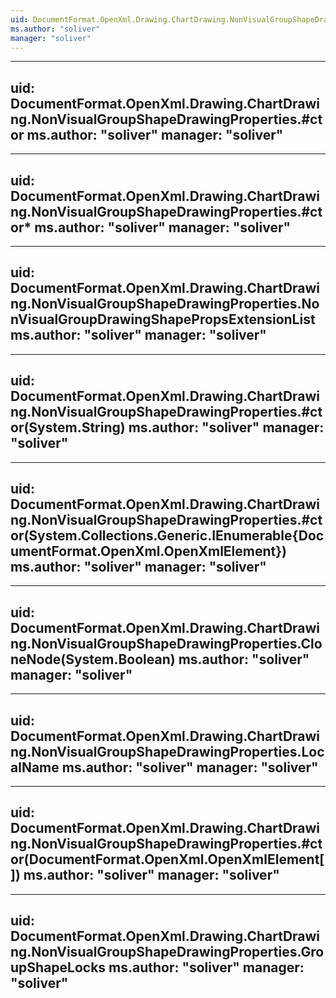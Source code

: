 ```yaml
---
uid: DocumentFormat.OpenXml.Drawing.ChartDrawing.NonVisualGroupShapeDrawingProperties
ms.author: "soliver"
manager: "soliver"
---
```


---
uid: DocumentFormat.OpenXml.Drawing.ChartDrawing.NonVisualGroupShapeDrawingProperties.#ctor
ms.author: "soliver"
manager: "soliver"
---

---
uid: DocumentFormat.OpenXml.Drawing.ChartDrawing.NonVisualGroupShapeDrawingProperties.#ctor*
ms.author: "soliver"
manager: "soliver"
---

---
uid: DocumentFormat.OpenXml.Drawing.ChartDrawing.NonVisualGroupShapeDrawingProperties.NonVisualGroupDrawingShapePropsExtensionList
ms.author: "soliver"
manager: "soliver"
---

---
uid: DocumentFormat.OpenXml.Drawing.ChartDrawing.NonVisualGroupShapeDrawingProperties.#ctor(System.String)
ms.author: "soliver"
manager: "soliver"
---

---
uid: DocumentFormat.OpenXml.Drawing.ChartDrawing.NonVisualGroupShapeDrawingProperties.#ctor(System.Collections.Generic.IEnumerable{DocumentFormat.OpenXml.OpenXmlElement})
ms.author: "soliver"
manager: "soliver"
---

---
uid: DocumentFormat.OpenXml.Drawing.ChartDrawing.NonVisualGroupShapeDrawingProperties.CloneNode(System.Boolean)
ms.author: "soliver"
manager: "soliver"
---

---
uid: DocumentFormat.OpenXml.Drawing.ChartDrawing.NonVisualGroupShapeDrawingProperties.LocalName
ms.author: "soliver"
manager: "soliver"
---

---
uid: DocumentFormat.OpenXml.Drawing.ChartDrawing.NonVisualGroupShapeDrawingProperties.#ctor(DocumentFormat.OpenXml.OpenXmlElement[])
ms.author: "soliver"
manager: "soliver"
---

---
uid: DocumentFormat.OpenXml.Drawing.ChartDrawing.NonVisualGroupShapeDrawingProperties.GroupShapeLocks
ms.author: "soliver"
manager: "soliver"
---

